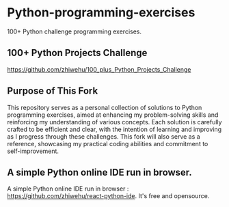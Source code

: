 # Python-programming-exercises

100+ Python challenge programming exercises.

## 100+ Python Projects Challenge 

https://github.com/zhiwehu/100_plus_Python_Projects_Challenge

## Purpose of This Fork

This repository serves as a personal collection of solutions to Python programming exercises, aimed at enhancing my problem-solving skills and reinforcing my understanding of various concepts. Each solution is carefully crafted to be efficient and clear, with the intention of learning and improving as I progress through these challenges. This fork will also serve as a reference, showcasing my practical coding abilities and commitment to self-improvement.

## A simple Python online IDE run in browser.

A simple Python online IDE run in browser : https://github.com/zhiwehu/react-python-ide. It's free and opensource.
